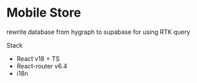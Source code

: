 # Mobile Store

rewrite database from hygraph to supabase for using RTK query

Stack

-   React v18 + TS
-   React-router v6.4
-   i18n
